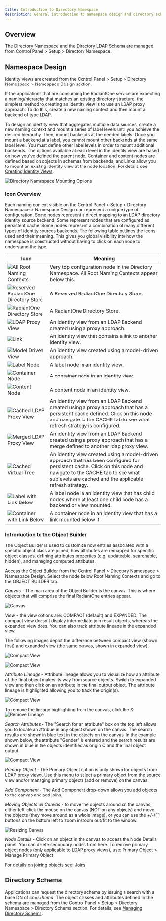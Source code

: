 ```yaml
---
title: Introduction to Directory Namespace
description: General introduction to namespace design and directory schema. Also learn about the meaning of different icons used in the Directory Namespace. 
---
```


## Overview
The Directory Namespace and the Directory LDAP Schema are managed from Control Panel > Setup > Directory Namespace.

## Namespace Design
Identity views are created from the Control Panel > Setup > Directory Namespace > Namespace Design section. 

If the applications that are consuming the RadiantOne service are expecting a naming/hierarchy that matches an existing directory structure, the simplest method to creating an identity view is to use an LDAP proxy approach. To do this, create a new naming context and then mount a backend of type LDAP. 

To design an identity view that aggregates multiple data sources, create a new naming context and mount a series of label levels until you achieve the desired hierarchy. Then, mount backends at the needed labels. Once you mount a backend at a label, you cannot mount other backends at the same label level. You must define other label levels in order to mount additional backends. The options available at each level in the identity view are based on how you've defined the parent node. Container and content nodes are defined based on objects in schemas from backends, and Links allow you to mount an existing identity view at the node location. For details see [Creating Identity Views](../identity-views/intro-view-design).

![Directory Namespace Mounting Options](./Media/dir-namespace-mounting.jpg)

### Icon Overview

Each naming context visible on the Control Panel > Setup > Directory Namespace > Namespace Design can represent a unique type of configuration. Some nodes represent a direct mapping to an LDAP directory identity source backend. Some represent nodes that are configured as persistent cache. Some nodes represent a combination of many different types of identity sources backends. The following table outlines the icons used and their meaning. This gives you global visibility into how the namespace is constructed without having to click on each node to understand the type.

Icon	| Meaning
-|-
![All Root Naming Contexts](Media/root-naming-context.jpg)	| Very top configuration node in the Directory Namespace. All Root Naming Contexts appear below this.
![Reserved RadiantOne Directory Store](Media/reserved-r1-directory.jpg)	| A Reserved RadiantOne Directory Store.
![RadiantOne Directory Store](Media/r1-directory-store.jpg)	| A RadiantOne Directory Store.
![LDAP Proxy View](Media/ldap-backend-proxy.jpg)	| An identity view from an LDAP Backend created using a proxy approach.
![Link](Media/link.jpg)	| An identity view that contains a link to another identity view.
![Model Driven View](Media/virtual-tree.jpg) | An identity view created using a model-driven approach.
![Label Node](Media/label.jpg) | A label node in an identity view.
![Container Node](Media/container.jpg) | A container node in an identity view.
![Content Node](Media/content.jpg) | A content node in an identity view.
![Cached LDAP Proxy View](Media/cache-proxy.jpg) | An identity view from an LDAP Backend created using a proxy approach that has a persistent cache defined. Click on this node and navigate to the CACHE tab to see what refresh strategy is configured.
![Merged LDAP Proxy View](Media/ldap-backend-merged.jpg) | An identity view from an LDAP Backend created using a proxy approach that has a merge defined to another ldap proxy view.
![Cached Virtual Tree](Media/cache-virtualtree.jpg) | An identity view created using a model-driven approach that has been configured for persistent cache. Click on this node and navigate to the CACHE tab to see what sublevels are cached and the applicable refresh strategy.
![Label with Link Below](Media/label-with-link.jpg) | A label node in an identity view that has child nodes where at least one child node has a backend or view mounted.
![Container with Link Below](Media/container-link.jpg) | A container node in an identity view that has a link mounted below it.

### Introduction to the Object Builder

The Object Builder is used to customize how entries associated with a specific object class are joined, how attributes are remapped for specific object classes, defining attributes properties (e.g. updateable, searchable, hidden), and managing computed attributes.

Access the Object Builder from the Control Panel > Directory Namespace > Namespace Design. Select the node below Root Naming Contexts and go to the OBJECT BUILDER tab.

*Canvas* - The main area of the Object Builder is the canvas. This is where objects that will comprise the final RadiantOne entries appear. 

![Canvas](Media/entire-canvas.jpg)

*View* - the view options are: COMPACT (default) and EXPANDED. The compact view doesn't display intermediate join result objects, whereas the expanded view does. You can also track attribute lineage in the expanded view.

The following images depict the difference between compact view (shown first) and expanded view (the same canvas, shown in expanded view).

![Compact View](Media/compact-view.jpg)

![Compact View](Media/expanded-view.jpg)

*Attribute Lineage* - Attribute lineage allows you to visualize how an attribute of the final object makes its way from source objects. Switch to expanded view and then click on an attribute in the final output object. The attribute lineage is highlighted allowing you to track the origin(s).

![Compact View](Media/attribute-lineage.jpg)

To remove the lineage highlighting from the canvas, click the *X*: ![Remove Lineage](Media/remove-lineage.jpg)

*Search Attributes* - The "Search for an attribute" box on the top left allows you to locate an attribue in any object shown on the canvas. The search results are shown in blue text in the objects on the canvas. In the example shown below, the attribute "Gender" is entered and the search results are shown in blue in the objects identified as origin C and the final object output.

![Compact View](Media/search-attribute.jpg)

*Primary Object* - The Primary Object option is only shown for objects from LDAP proxy views. Use this menu to select a primary object from the source view and/or managing primary objects (add or remove) on the canvas.

*Add Component* - The Add Component drop-down allows you add objects to the canvas and add joins.

*Moving Objects on Canvas* - to move the objects around on the canvas, either left-click the mouse on the canvas (NOT on any objects) and move the objects (they move around as a whole image), or you can use the +/-/[ ] buttons on the bottom left to zoom in/zoom out/fit to the window.

![Resizing Canvas](Media/canvas-adjustment.jpg)

*Node Details* - Click on an object in the canvas to access the Node Details panel. You can delete secondary nodes from here. To remove primary object nodes (only applicable to LDAP proxy views), use: Primary Object > Manage Primary Object

For details on joining objects see: [Joins](/joins.md)

## Directory Schema
Applications can request the directory schema by issuing a search with a base DN of *cn=schema*. The object classes and attributes defined in the schema are managed from the Control Panel > Setup > Directory Namespace > Directory Schema section. 
For details, see [Managing Directory Schema](../directory-stores/managing-directory-schema).
